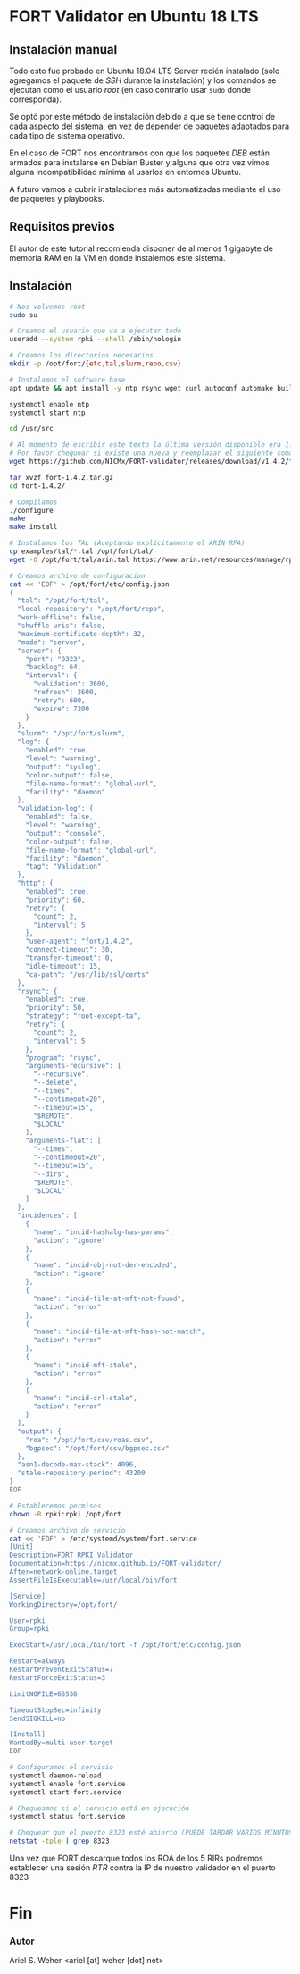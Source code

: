 # FORT Validator en Ubuntu 18 LTS

## Instalación manual

Todo esto fue probado en Ubuntu 18.04 LTS Server recién instalado (solo agregamos el paquete de _SSH_ durante la instalación) y los comandos se ejecutan como el usuario _root_ (en caso contrario usar `sudo` donde corresponda).

Se optó por este método de instalación debido a que se tiene control de cada aspecto del sistema, en vez de depender de paquetes adaptados para cada tipo de sistema operativo.

En el caso de FORT nos encontramos con que los paquetes _DEB_ están armados para instalarse en Debian Buster y alguna que otra vez vimos alguna incompatibilidad mínima al usarlos en entornos Ubuntu.

A futuro vamos a cubrir instalaciones más automatizadas mediante el uso de paquetes y playbooks.

## Requisitos previos

El autor de este tutorial recomienda disponer de al menos 1 gigabyte de memoria RAM en la VM en donde instalemos este sistema.

## Instalación

```bash
# Nos volvemos root
sudo su

# Creamos el usuario que va a ejecutar todo
useradd --system rpki --shell /sbin/nologin

# Creamos los directorios necesarios
mkdir -p /opt/fort/{etc,tal,slurm,repo,csv}

# Instalamos el software base
apt update && apt install -y ntp rsync wget curl autoconf automake build-essential libjansson-dev libssl-dev pkg-config rsync libcurl4-openssl-dev libxml2-dev

systemctl enable ntp
systemctl start ntp

cd /usr/src

# Al momento de escribir este texto la última versión disponible era 1.4.2
# Por favor chequear si existe una nueva y reemplazar el siguiente comando de descarga 
wget https://github.com/NICMx/FORT-validator/releases/download/v1.4.2/fort-1.4.2.tar.gz

tar xvzf fort-1.4.2.tar.gz
cd fort-1.4.2/

# Compilamos
./configure
make
make install

# Instalamos los TAL (Aceptando explícitamente el ARIN RPA)
cp examples/tal/*.tal /opt/fort/tal/
wget -O /opt/fort/tal/arin.tal https://www.arin.net/resources/manage/rpki/arin.tal

# Creamos archivo de configuracion
cat << 'EOF' > /opt/fort/etc/config.json
{
  "tal": "/opt/fort/tal",
  "local-repository": "/opt/fort/repo",
  "work-offline": false,
  "shuffle-uris": false,
  "maximum-certificate-depth": 32,
  "mode": "server",
  "server": {
    "port": "8323",
    "backlog": 64,
    "interval": {
      "validation": 3600,
      "refresh": 3600,
      "retry": 600,
      "expire": 7200
    }
  },
  "slurm": "/opt/fort/slurm",
  "log": {
    "enabled": true,
    "level": "warning",
    "output": "syslog",
    "color-output": false,
    "file-name-format": "global-url",
    "facility": "daemon"
  },
  "validation-log": {
    "enabled": false,
    "level": "warning",
    "output": "console",
    "color-output": false,
    "file-name-format": "global-url",
    "facility": "daemon",
    "tag": "Validation"
  },
  "http": {
    "enabled": true,
    "priority": 60,
    "retry": {
      "count": 2,
      "interval": 5
    },
    "user-agent": "fort/1.4.2",
    "connect-timeout": 30,
    "transfer-timeout": 0,
    "idle-timeout": 15,
    "ca-path": "/usr/lib/ssl/certs"
  },
  "rsync": {
    "enabled": true,
    "priority": 50,
    "strategy": "root-except-ta",
    "retry": {
      "count": 2,
      "interval": 5
    },
    "program": "rsync",
    "arguments-recursive": [
      "--recursive",
      "--delete",
      "--times",
      "--contimeout=20",
      "--timeout=15",
      "$REMOTE",
      "$LOCAL"
    ],
    "arguments-flat": [
      "--times",
      "--contimeout=20",
      "--timeout=15",
      "--dirs",
      "$REMOTE",
      "$LOCAL"
    ]
  },
  "incidences": [
    {
      "name": "incid-hashalg-has-params",
      "action": "ignore"
    },
    {
      "name": "incid-obj-not-der-encoded",
      "action": "ignore"
    },
    {
      "name": "incid-file-at-mft-not-found",
      "action": "error"
    },
    {
      "name": "incid-file-at-mft-hash-not-match",
      "action": "error"
    },
    {
      "name": "incid-mft-stale",
      "action": "error"
    },
    {
      "name": "incid-crl-stale",
      "action": "error"
    }
  ],
  "output": {
    "roa": "/opt/fort/csv/roas.csv",
    "bgpsec": "/opt/fort/csv/bgpsec.csv"
  },
  "asn1-decode-max-stack": 4096,
  "stale-repository-period": 43200
}
EOF

# Establecemos permisos
chown -R rpki:rpki /opt/fort

# Creamos archivo de servicio
cat << 'EOF' > /etc/systemd/system/fort.service
[Unit]
Description=FORT RPKI Validator
Documentation=https://nicmx.github.io/FORT-validator/
After=network-online.target
AssertFileIsExecutable=/usr/local/bin/fort

[Service]
WorkingDirectory=/opt/fort/

User=rpki
Group=rpki

ExecStart=/usr/local/bin/fort -f /opt/fort/etc/config.json

Restart=always
RestartPreventExitStatus=7
RestartForceExitStatus=3

LimitNOFILE=65536

TimeoutStopSec=infinity
SendSIGKILL=no

[Install]
WantedBy=multi-user.target
EOF

# Configuramos el servicio
systemctl daemon-reload
systemctl enable fort.service
systemctl start fort.service

# Chequeamos si el servicio está en ejecución
systemctl status fort.service

# Chequear que el puerto 8323 esté abierto (PUEDE TARDAR VARIOS MINUTOS HASTA APARECER)
netstat -tple | grep 8323

```

Una vez que FORT descarque todos los ROA de los 5 RIRs podremos establecer una sesión _RTR_ contra la IP de nuestro validador en el puerto 8323

# Fin

### Autor
Ariel S. Weher <ariel [at] weher [dot] net>